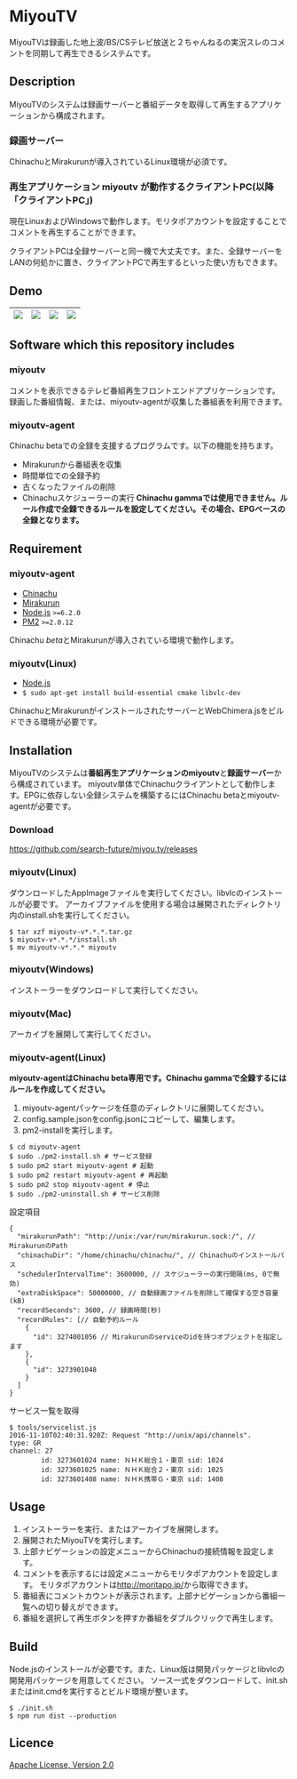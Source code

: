 MiyouTV
====
MiyouTVは録画した地上波/BS/CSテレビ放送と２ちゃんねるの実況スレのコメントを同期して再生できるシステムです。

## Description
MiyouTVのシステムは録画サーバーと番組データを取得して再生するアプリケーションから構成されます。

### 録画サーバー
ChinachuとMirakurunが導入されているLinux環境が必須です。

### 再生アプリケーション miyoutv が動作するクライアントPC(以降「クライアントPC」)
現在LinuxおよびWindowsで動作します。モリタポアカウントを設定することでコメントを再生することができます。

クライアントPCは全録サーバーと同一機で大丈夫です。また、全録サーバーをLANの何処かに置き、クライアントPCで再生するといった使い方もできます。

## Demo
|![](https://search-future.github.io/miyou.tv/demo-player.png)|![](https://search-future.github.io/miyou.tv/demo-search.png)|![](https://search-future.github.io/miyou.tv/demo-programs.png)|![](https://search-future.github.io/miyou.tv/demo-recorded.png)|
|---|---|---|---|

## Software which this repository includes
### miyoutv
コメントを表示できるテレビ番組再生フロントエンドアプリケーションです。
録画した番組情報、または、miyoutv-agentが収集した番組表を利用できます。

### miyoutv-agent
Chinachu betaでの全録を支援するプログラムです。以下の機能を持ちます。
* Mirakurunから番組表を収集
* 時間単位での全録予約
* 古くなったファイルの削除
* Chinachuスケジューラーの実行
**Chinachu gammaでは使用できません。ルール作成で全録できるルールを設定してください。その場合、EPGベースの全録となります。**

## Requirement
### miyoutv-agent
* [Chinachu](https://github.com/Chinachu/Chinachu)
* [Mirakurun](https://github.com/Chinachu/Mirakurun)
* [Node.js](http://nodejs.org/) `>=6.2.0`
* [PM2](http://pm2.keymetrics.io/) `>=2.0.12`

Chinachu *beta*とMirakurunが導入されている環境で動作します。

### miyoutv(Linux)
* [Node.js](http://nodejs.org/)
* `$ sudo apt-get install build-essential cmake libvlc-dev`

ChinachuとMirakurunがインストールされたサーバーとWebChimera.jsをビルドできる環境が必要です。

## Installation
MiyouTVのシステムは**番組再生アプリケーションのmiyoutv**と**録画サーバー**から構成されています。
miyoutv単体でChinachuクライアントとして動作します。EPGに依存しない全録システムを構築するにはChinachu betaとmiyoutv-agentが必要です。
### Download
<https://github.com/search-future/miyou.tv/releases>

### miyoutv(Linux)
ダウンロードしたAppImageファイルを実行してください。libvlcのインストールが必要です。
アーカイブファイルを使用する場合は展開されたディレクトリ内のinstall.shを実行してください。
```
$ tar xzf miyoutv-v*.*.*.tar.gz
$ miyoutv-v*.*.*/install.sh
$ mv miyoutv-v*.*.* miyoutv
```

### miyoutv(Windows)
インストーラーをダウンロードして実行してください。

### miyoutv(Mac)
アーカイブを展開して実行してください。

### miyoutv-agent(Linux)
**miyoutv-agentはChinachu beta専用です。Chinachu gammaで全録するにはルールを作成してください。**

1. miyoutv-agentパッケージを任意のディレクトリに展開してください。
2. config.sample.jsonをconfig.jsonにコピーして、編集します。
3. pm2-installを実行します。

```
$ cd miyoutv-agent
$ sudo ./pm2-install.sh # サービス登録
$ sudo pm2 start miyoutv-agent # 起動
$ sudo pm2 restart miyoutv-agent # 再起動
$ sudo pm2 stop miyoutv-agent # 停止
$ sudo ./pm2-uninstall.sh # サービス削除
```

設定項目
```
{
  "mirakurunPath": "http://unix:/var/run/mirakurun.sock:/", // MirakurunのPath
  "chinachuDir": "/home/chinachu/chinachu/", // Chinachuのインストールパス
  "schedulerIntervalTime": 3600000, // スケジューラーの実行間隔(ms, 0で無効)
  "extraDiskSpace": 50000000, // 自動録画ファイルを削除して確保する空き容量(kB)
  "recordSeconds": 3600, // 録画時間(秒)
  "recordRules": [// 自動予約ルール
    {
      "id": 3274001056 // Mirakurunのserviceのidを持つオブジェクトを指定します
    },
    {
      "id": 3273901048
    }
  ]
}
```
サービス一覧を取得
```
$ tools/servicelist.js
2016-11-10T02:40:31.920Z: Request "http://unix/api/channels".
type: GR
channel: 27
        id: 3273601024 name: ＮＨＫ総合１・東京 sid: 1024
        id: 3273601025 name: ＮＨＫ総合２・東京 sid: 1025
        id: 3273601408 name: ＮＨＫ携帯Ｇ・東京 sid: 1408
```

## Usage
1. インストーラーを実行、またはアーカイブを展開します。
2. 展開されたMiyouTVを実行します。
3. 上部ナビゲーションの設定メニューからChinachuの接続情報を設定します。
4. コメントを表示するには設定メニューからモリタポアカウントを設定します。
モリタポアカウントは<http://moritapo.jp/>から取得できます。
5. 番組表にコメントカウントが表示されます。上部ナビゲーションから番組一覧への切り替えができます。
6. 番組を選択して再生ボタンを押すか番組をダブルクリックで再生します。

## Build
Node.jsのインストールが必要です。また、Linux版は開発パッケージとlibvlcの開発用パッケージを用意してください。
ソース一式をダウンロードして、init.shまたはinit.cmdを実行するとビルド環境が整います。
```
$ ./init.sh
$ npm run dist --production
```

## Licence
[Apache License, Version 2.0](https://github.com/search-future/miyou.tv/blob/master/LICENSE)
